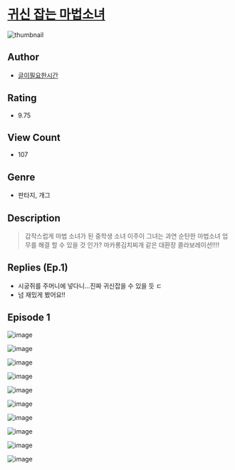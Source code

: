 # [귀신 잡는 마법소녀](https://comic.naver.com/challenge/list?titleId=811356)
![thumbnail](https://image-comic.pstatic.net/user_contents_data/challenge_comic/2023/05/25/304054/upload_3775768448671560802_480x623.jpeg)

## Author
- [글이필요한시간](https://comic.naver.com/artistTitle?id=304054)

## Rating
- 9.75

## View Count
- 107

## Genre
- 판타지, 개그

## Description
> 갑작스럽게 마법 소녀가 된 중학생 소녀 이주이 그녀는 과연 순탄한 마법소녀 업무를 해결 할 수 있을 것 인가? 마카롱김치찌개 같은 대환장 콜라보레이션!!!!

## Replies (Ep.1)
- 시궁쥐를 주머니에 넣다니...진짜 귀신잡을 수 있을 듯 ㄷ
- 넘 재밌게 봤어요!!

## Episode 1
![image](https://image-comic.pstatic.net/user_contents_data/challenge_comic/2023/05/26/304054/upload_3774358655775027250.jpeg)

![image](https://image-comic.pstatic.net/user_contents_data/challenge_comic/2023/05/26/304054/upload_7234297435145712486.jpeg)

![image](https://image-comic.pstatic.net/user_contents_data/challenge_comic/2023/05/26/304054/upload_4122312502056203065.jpeg)

![image](https://image-comic.pstatic.net/user_contents_data/challenge_comic/2023/05/26/304054/upload_7221856482465309236.jpeg)

![image](https://image-comic.pstatic.net/user_contents_data/challenge_comic/2023/05/26/304054/upload_4121691089832980578.jpeg)

![image](https://image-comic.pstatic.net/user_contents_data/challenge_comic/2023/05/26/304054/upload_3474358226721846370.jpeg)

![image](https://image-comic.pstatic.net/user_contents_data/challenge_comic/2023/05/26/304054/upload_7378131165424924211.jpeg)

![image](https://image-comic.pstatic.net/user_contents_data/challenge_comic/2023/05/26/304054/upload_3545287489917892964.jpeg)

![image](https://image-comic.pstatic.net/user_contents_data/challenge_comic/2023/05/26/304054/upload_3689631586868945457.jpeg)

![image](https://image-comic.pstatic.net/user_contents_data/challenge_comic/2023/05/26/304054/upload_4049073839239750499.jpeg)
